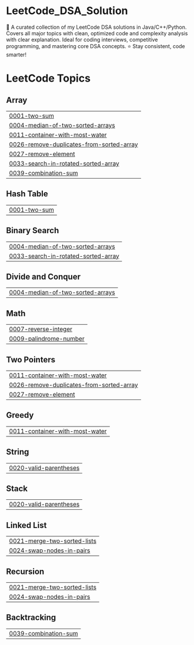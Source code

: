# LeetCode_DSA_Solution
🚀 A curated collection of my LeetCode DSA solutions in Java/C++/Python. Covers all major topics with clean, optimized code and complexity analysis with clear explanation. Ideal for coding interviews, competitive programming, and mastering core DSA concepts. ⭐ Stay consistent, code smarter!

<!---LeetCode Topics Start-->
# LeetCode Topics
## Array
|  |
| ------- |
| [0001-two-sum](https://github.com/rudra00434/LeetCode_DSA_Solution/tree/master/0001-two-sum) |
| [0004-median-of-two-sorted-arrays](https://github.com/rudra00434/LeetCode_DSA_Solution/tree/master/0004-median-of-two-sorted-arrays) |
| [0011-container-with-most-water](https://github.com/rudra00434/LeetCode_DSA_Solution/tree/master/0011-container-with-most-water) |
| [0026-remove-duplicates-from-sorted-array](https://github.com/rudra00434/LeetCode_DSA_Solution/tree/master/0026-remove-duplicates-from-sorted-array) |
| [0027-remove-element](https://github.com/rudra00434/LeetCode_DSA_Solution/tree/master/0027-remove-element) |
| [0033-search-in-rotated-sorted-array](https://github.com/rudra00434/LeetCode_DSA_Solution/tree/master/0033-search-in-rotated-sorted-array) |
| [0039-combination-sum](https://github.com/rudra00434/LeetCode_DSA_Solution/tree/master/0039-combination-sum) |
## Hash Table
|  |
| ------- |
| [0001-two-sum](https://github.com/rudra00434/LeetCode_DSA_Solution/tree/master/0001-two-sum) |
## Binary Search
|  |
| ------- |
| [0004-median-of-two-sorted-arrays](https://github.com/rudra00434/LeetCode_DSA_Solution/tree/master/0004-median-of-two-sorted-arrays) |
| [0033-search-in-rotated-sorted-array](https://github.com/rudra00434/LeetCode_DSA_Solution/tree/master/0033-search-in-rotated-sorted-array) |
## Divide and Conquer
|  |
| ------- |
| [0004-median-of-two-sorted-arrays](https://github.com/rudra00434/LeetCode_DSA_Solution/tree/master/0004-median-of-two-sorted-arrays) |
## Math
|  |
| ------- |
| [0007-reverse-integer](https://github.com/rudra00434/LeetCode_DSA_Solution/tree/master/0007-reverse-integer) |
| [0009-palindrome-number](https://github.com/rudra00434/LeetCode_DSA_Solution/tree/master/0009-palindrome-number) |
## Two Pointers
|  |
| ------- |
| [0011-container-with-most-water](https://github.com/rudra00434/LeetCode_DSA_Solution/tree/master/0011-container-with-most-water) |
| [0026-remove-duplicates-from-sorted-array](https://github.com/rudra00434/LeetCode_DSA_Solution/tree/master/0026-remove-duplicates-from-sorted-array) |
| [0027-remove-element](https://github.com/rudra00434/LeetCode_DSA_Solution/tree/master/0027-remove-element) |
## Greedy
|  |
| ------- |
| [0011-container-with-most-water](https://github.com/rudra00434/LeetCode_DSA_Solution/tree/master/0011-container-with-most-water) |
## String
|  |
| ------- |
| [0020-valid-parentheses](https://github.com/rudra00434/LeetCode_DSA_Solution/tree/master/0020-valid-parentheses) |
## Stack
|  |
| ------- |
| [0020-valid-parentheses](https://github.com/rudra00434/LeetCode_DSA_Solution/tree/master/0020-valid-parentheses) |
## Linked List
|  |
| ------- |
| [0021-merge-two-sorted-lists](https://github.com/rudra00434/LeetCode_DSA_Solution/tree/master/0021-merge-two-sorted-lists) |
| [0024-swap-nodes-in-pairs](https://github.com/rudra00434/LeetCode_DSA_Solution/tree/master/0024-swap-nodes-in-pairs) |
## Recursion
|  |
| ------- |
| [0021-merge-two-sorted-lists](https://github.com/rudra00434/LeetCode_DSA_Solution/tree/master/0021-merge-two-sorted-lists) |
| [0024-swap-nodes-in-pairs](https://github.com/rudra00434/LeetCode_DSA_Solution/tree/master/0024-swap-nodes-in-pairs) |
## Backtracking
|  |
| ------- |
| [0039-combination-sum](https://github.com/rudra00434/LeetCode_DSA_Solution/tree/master/0039-combination-sum) |
<!---LeetCode Topics End-->
